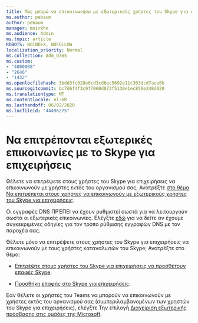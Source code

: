 ```yaml
---
title: Πώς μπορώ να επικοινωνήσω με εξωτερικούς χρήστες του Skype για επιχειρήσεις
ms.author: pebaum
author: pebaum
manager: mnirkhe
ms.audience: Admin
ms.topic: article
ROBOTS: NOINDEX, NOFOLLOW
localization_priority: Normal
ms.collection: Adm_O365
ms.custom:
- "4000008"
- "2646"
- "1432"
ms.openlocfilehash: 3bdd3fc028e0cd3cd6ec5692e11c303dcd7ace6b
ms.sourcegitcommit: bc7d6f4f3c9f7060d073f5130e1ec856e248d020
ms.translationtype: MT
ms.contentlocale: el-GR
ms.lasthandoff: 06/02/2020
ms.locfileid: "44496275"
---
```

# <a name="allow-external-communications-with-skype-for-business"></a>Να επιτρέπονται εξωτερικές επικοινωνίες με το Skype για επιχειρήσεις 

Θέλετε να επιτρέψετε στους χρήστες του Skype για επιχειρήσεις να επικοινωνούν με χρήστες εκτός του οργανισμού σας; Ανατρέξτε [στο θέμα Να επιτρέπεται στους χρήστες να επικοινωνούν με εξωτερικούς χρήστες του Skype για επιχειρήσεις](https://docs.microsoft.com/skypeforbusiness/set-up-skype-for-business-online/allow-users-to-contact-external-skype-for-business-users).

Οι εγγραφές DNS ΠΡΈΠΕΙ να έχουν ρυθμιστεί σωστά για να λειτουργούν σωστά οι εξωτερικές επικοινωνίες. Ελέγξτε [εδώ](https://docs.microsoft.com/microsoft-365/admin/get-help-with-domains/set-up-your-domain-host-specific-instructions) για να δείτε αν έχουμε συγκεκριμένες οδηγίες για τον τρόπο ρύθμισης εγγραφών DNS με τον παροχέα σας. 

Θέλετε μόνο να επιτρέψετε στους χρήστες του Skype για επιχειρήσεις να επικοινωνούν με τους χρήστες καταναλωτών του Skype; Ανατρέξτε στο θέμα:

- [Επιτρέψτε στους χρήστες του Skype για επιχειρήσεις να προσθέτουν επαφές Skype](https://docs.microsoft.com/skypeforbusiness/set-up-skype-for-business-online/let-skype-for-business-users-add-skype-contacts). 

- [Προσθήκη επαφής στο Skype για επιχειρήσεις](https://support.office.com/article/add-a-contact-in-skype-for-business-89338023-2adf-4f5c-90b6-f8b6f72fadd1).


Εάν θέλετε οι χρήστες του Teams να μπορούν να επικοινωνούν με χρήστες εκτός του οργανισμού σας (συμπεριλαμβανομένων των χρηστών του Skype για επιχειρήσεις), ελέγξτε Την επιλογή [Διαχείριση εξωτερικής πρόσβασης στις ομάδες της Microsoft](https://docs.microsoft.com/microsoftteams/let-your-teams-users-communicate-with-other-people). 